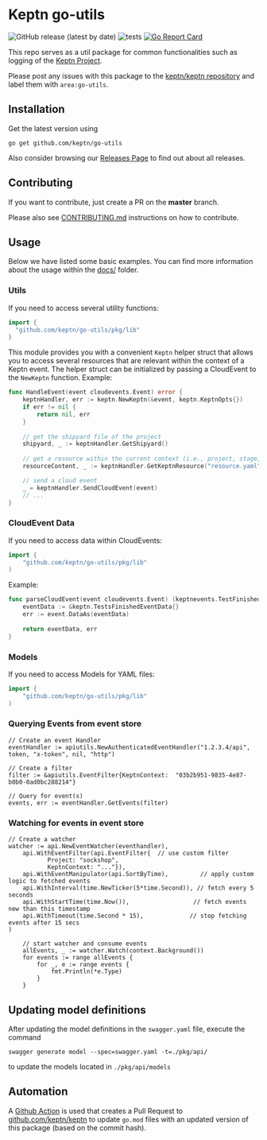 # Keptn go-utils
![GitHub release (latest by date)](https://img.shields.io/github/v/release/keptn/go-utils)
![tests](https://github.com/keptn/go-utils/workflows/tests/badge.svg)
[![Go Report Card](https://goreportcard.com/badge/github.com/keptn/go-utils)](https://goreportcard.com/report/github.com/keptn/go-utils)

This repo serves as a util package for common functionalities such as logging of the [Keptn Project](https://github.com/keptn).

Please post any issues with this package to the [keptn/keptn repository](https://github.com/keptn/keptn/issues) and label them with `area:go-utils`.

## Installation

Get the latest version using
```console
go get github.com/keptn/go-utils
```
Also consider browsing our [Releases Page](https://github.com/keptn/go-utils/releases) to find out about all releases.


## Contributing

If you want to contribute, just create a PR on the **master** branch.

Please also see [CONTRIBUTING.md](CONTRIBUTING.md) instructions on how to contribute.

## Usage

Below we have listed some basic examples. You can find more information about the usage within the [docs/](docs/) folder.

### Utils
If you need to access several utility functions:

```go
import {
  "github.com/keptn/go-utils/pkg/lib"
}
```

This module provides you with a convenient `Keptn` helper struct that allows you to access several resources that are relevant within the context of a 
Keptn event. The helper struct can be initialized by passing a CloudEvent to the `NewKeptn` function. Example:

```go
func HandleEvent(event cloudevents.Event) error {
	keptnHandler, err := keptn.NewKeptn(&event, keptn.KeptnOpts{})
	if err != nil {
		return nil, err
	}
	
    // get the shipyard file of the project
    shipyard, _ := keptnHandler.GetShipyard()
    
    // get a resource within the current context (i.e., project, stage, service) of the event
    resourceContent, _ := keptnHandler.GetKeptnResource("resource.yaml")

    // send a cloud event
    _ = keptnHandler.SendCloudEvent(event)
    // ...
}
```

### CloudEvent Data
If you need to access data within CloudEvents:

```go
import {
	"github.com/keptn/go-utils/pkg/lib"
)
```

Example:

```go
func parseCloudEvent(event cloudevents.Event) (keptnevents.TestFinishedEventData, error) {
	eventData := &keptn.TestsFinishedEventData{}
	err := event.DataAs(eventData)
    
    return eventData, err
}
```

### Models
If you need to access Models for YAML files:

```go
import {
	"github.com/keptn/go-utils/pkg/lib"
)
```

### Querying Events from event store
```
// Create an event Handler
eventHandler := apiutils.NewAuthenticatedEventHandler("1.2.3.4/api", token, "x-token", nil, "http")

// Create a filter
filter := &apiutils.EventFilter{KeptnContext:  "03b2b951-9835-4e87-b0b0-0ad0bc288214"}

// Query for event(s)
events, err := eventHandler.GetEvents(filter)
```

### Watching for events in event store
```
// Create a watcher
watcher := api.NewEventWatcher(eventhandler),
	api.WithEventFilter(api.EventFilter{  // use custom filter
           Project: "sockshop",
           KeptnContext: "..."}),
	api.WithEventManipulator(api.SortByTime),         // apply custom logic to fetched events
	api.WithInterval(time.NewTicker(5*time.Second)), // fetch every 5 seconds
	api.WithStartTime(time.Now()),                  // fetch events new than this timestamp
	api.WithTimeout(time.Second * 15),             // stop fetching events after 15 secs
)

    // start watcher and consume events
	allEvents, _ := watcher.Watch(context.Background())
	for events := range allEvents {
		for _, e := range events {
			fmt.Println(*e.Type)
		}
	}
``` 


## Updating model definitions
After updating the model definitions in the `swagger.yaml` file, execute the command

```
swagger generate model --spec=swagger.yaml -t=./pkg/api/
```

to update the models located in `./pkg/api/models`


## Automation

A [Github Action](https://github.com/keptn/go-utils/actions?query=workflow%3A%22Auto+PR+to+keptn%2Fkeptn%22) is used
that creates a Pull Request to  [github.com/keptn/keptn](https://github.com/keptn/keptn) to update `go.mod`
files with an updated version of this  package (based on the commit hash).